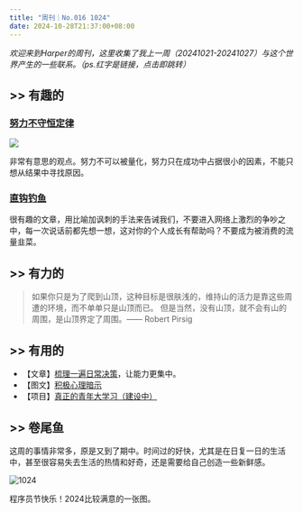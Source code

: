 ```yaml
---
title: "周刊｜No.016 1024"
date: 2024-10-28T21:37:00+08:00
---
```


*欢迎来到Harper的周刊，这里收集了我上一周（20241021-20241027）与这个世界产生的一些联系。（ps.红字是链接，点击即跳转）*

## >> 有趣的

### [努力不守恒定律](https://www.icebeer.top/%e5%8a%aa%e5%8a%9b%e4%b8%8d%e5%ae%88%e6%81%92%e5%ae%9a%e5%be%8b/)

![](https://www.icebeer.top/wp-content/uploads/2024/10/p1.png)

非常有意思的观点。努力不可以被量化，努力只在成功中占据很小的因素，不能只想从结果中寻找原因。

### [直钩钓鱼](https://mp.weixin.qq.com/s?__biz=MjM5MjAzODU2MA==&mid=2652801206&idx=1&sn=d145f3b5a179ee109c275fd07c0b58b0&chksm=bca09f141962fd503753b84fa950890dffad7e166a147b8046b3ef3583c1c7e193eeef56f370&scene=0#rd)

很有趣的文章，用比喻加讽刺的手法来告诫我们，不要进入网络上激烈的争吵之中，每一次说话前都先想一想，这对你的个人成长有帮助吗？不要成为被消费的流量韭菜。

## >> 有力的

>如果你只是为了爬到山顶，这种目标是很肤浅的，维持山的活力是靠这些周遭的环境，而不单单只是山顶而已。  但是当然，没有山顶，就不会有山的周围，是山顶界定了周围。—— Robert Pirsig  

## >> 有用的

- 【文章】[梳理一遍日常决策](https://web.okjike.com/originalPost/67105caa86a326b13b02e0de)，让能力更集中。
- 【图文】[积极心理暗示](https://web.okjike.com/originalPost/67160ce31102819b8891f1e6)
- 【项目】[真正的青年大学习（建设中）](https://github.com/Ac-Wiki/AcWiKi)

## >> 卷尾鱼

这周的事情非常多，原是又到了期中。时间过的好快，尤其是在日复一日的生活中，甚至很容易失去生活的热情和好奇，还是需要给自己创造一些新鲜感。

![1024](https://ad0e046.webp.li/1024.jpg)

程序员节快乐！2024比较满意的一张图。